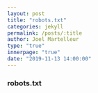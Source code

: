 ```yaml
---
layout: post
title: "robots.txt"
categories: jekyll
permalink: /posts/:title
author: Joel Martelleur
type: "true"
innerpage: "true"
date: "2019-11-13 14:00:00" 
---
```



### robots.txt



